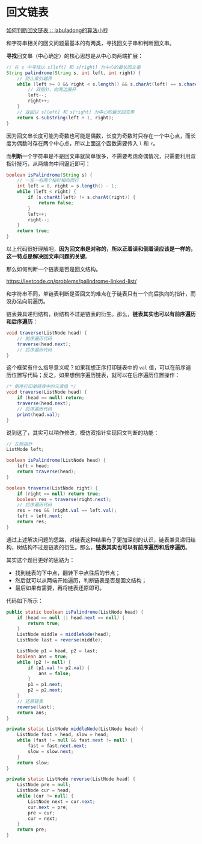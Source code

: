 # 回文链表

[如何判断回文链表 :: labuladong的算法小抄](https://labuladong.github.io/algo/2/17/19/)



和字符串相关的回文问题最基本的有两类，寻找回文子串和判断回文串。

**寻找**回文串（中心确定）的核心思想是从中心向两端扩展：

```java
// 在 s 中寻找以 s[left] 和 s[right] 为中心的最长回文串
String palindrome(String s, int left, int right) {
    // 防止索引越界
    while (left >= 0 && right < s.length() && s.charAt(left) == s.charAt(right)) {
        // 双指针，向两边展开
        left--;
        right++;
    }
    // 返回以 s[left] 和 s[right] 为中心的最长回文串
    return s.substring(left + 1, right);
}
```

因为回文串长度可能为奇数也可能是偶数，长度为奇数时只存在一个中心点，而长度为偶数时存在两个中心点，所以上面这个函数需要传入 `l` 和 `r`。



而**判断**一个字符串是不是回文串就简单很多，不需要考虑奇偶情况，只需要利用双指针技巧，从两端向中间逼近即可：

```java
boolean isPalindrome(String s) {
    // 一左一右两个指针相向而行
    int left = 0, right = s.length() - 1;
    while (left < right) {
        if (s.charAt(left) != s.charAt(right)) {
            return false;
        }
        left++;
        right--;
    }
    return true;
}
```

以上代码很好理解吧，**因为回文串是对称的，所以正着读和倒着读应该是一样的，这一特点是解决回文串问题的关键**。



那么如何判断一个链表是否是回文结构。

https://leetcode.cn/problems/palindrome-linked-list/



和字符串不同，单链表判断是否回文的难点在于链表只有一个向后执向的指针，而没办法向前遍历。



链表兼具递归结构，树结构不过是链表的衍生。那么，**链表其实也可以有前序遍历和后序遍历**：

```java
void traverse(ListNode head) {
    // 前序遍历代码
    traverse(head.next);
    // 后序遍历代码
}
```

这个框架有什么指导意义呢？如果我想正序打印链表中的 `val` 值，可以在前序遍历位置写代码；反之，如果想倒序遍历链表，就可以在后序遍历位置操作：

```java
/* 倒序打印单链表中的元素值 */
void traverse(ListNode head) {
    if (head == null) return;
    traverse(head.next);
    // 后序遍历代码
    print(head.val);
}
```

说到这了，其实可以稍作修改，模仿双指针实现回文判断的功能：

```java
// 左侧指针
ListNode left;

boolean isPalindrome(ListNode head) {
    left = head;
    return traverse(head);
}

boolean traverse(ListNode right) {
    if (right == null) return true;
    boolean res = traverse(right.next);
    // 后序遍历代码
    res = res && (right.val == left.val);
    left = left.next;
    return res;
}
```



通过上述解决问题的思路，对链表这种结果有了更加深刻的认识，链表兼具递归结构，树结构不过是链表的衍生。那么，**链表其实也可以有前序遍历和后序遍历**。



其实这个题目更好的思路为：

- 找到链表的下中点，翻转下中点往后的节点；
- 然后就可以从两端开始遍历，判断链表是否是回文结构；
- 最后如果有需要，再将链表还原即可。

代码如下所示：

```java
public static boolean isPalindrome(ListNode head) {
    if (head == null || head.next == null) {
        return true;
    }
    ListNode middle = middleNode(head);
    ListNode last = reverse(middle);

    ListNode p1 = head, p2 = last;
    boolean ans = true;
    while (p2 != null) {
        if (p1.val != p2.val) {
            ans = false;
        }
        p1 = p1.next;
        p2 = p2.next;
    }
    // 还原链表
    reverse(last);
    return ans;
}

private static ListNode middleNode(ListNode head) {
    ListNode fast = head, slow = head;
    while (fast != null && fast.next != null) {
        fast = fast.next.next;
        slow = slow.next;
    }
    return slow;
}

private static ListNode reverse(ListNode head) {
    ListNode pre = null;
    ListNode cur = head;
    while (cur != null) {
        ListNode next = cur.next;
        cur.next = pre;
        pre = cur;
        cur = next;
    }
    return pre;
}
```

